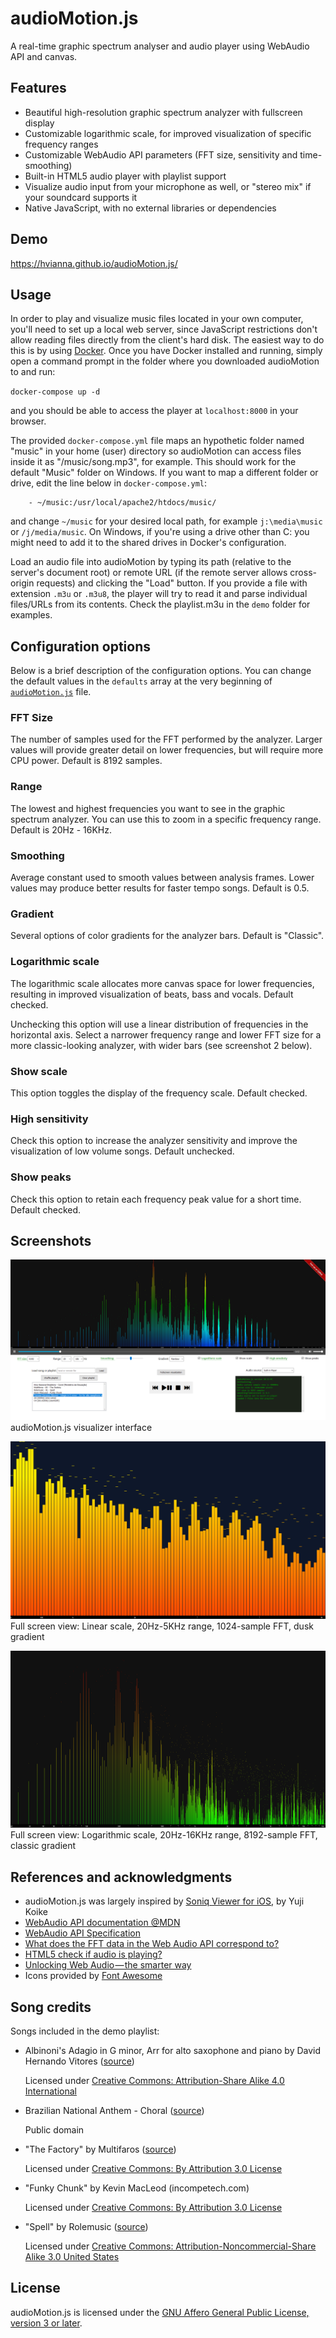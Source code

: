 audioMotion.js
==============

A real-time graphic spectrum analyser and audio player using WebAudio API and canvas.

## Features

* Beautiful high-resolution graphic spectrum analyzer with fullscreen display
* Customizable logarithmic scale, for improved visualization of specific frequency ranges
* Customizable WebAudio API parameters (FFT size, sensitivity and time-smoothing)
* Built-in HTML5 audio player with playlist support
* Visualize audio input from your microphone as well, or "stereo mix" if your soundcard supports it
* Native JavaScript, with no external libraries or dependencies

## Demo

https://hvianna.github.io/audioMotion.js/

## Usage

In order to play and visualize music files located in your own computer, you'll need to set up a local web server, since JavaScript 
restrictions don't allow reading files directly from the client's hard disk. The easiest way to do this is by using [Docker](https://www.docker.com/). Once you have Docker installed and running, simply open a command prompt in the folder where you downloaded audioMotion to and run:

`docker-compose up -d`

and you should be able to access the player at `localhost:8000` in your browser.

The provided `docker-compose.yml` file maps an hypothetic folder named "music" in your home (user) directory so audioMotion can access files inside it as "/music/song.mp3", for example. This should work for the default "Music" folder on Windows. If you want to map a different
folder or drive, edit the line below in `docker-compose.yml`:

```
    - ~/music:/usr/local/apache2/htdocs/music/
```

and change `~/music` for your desired local path, for example `j:\media\music` or `/j/media/music`. On Windows, if you're using a drive other than C: you might need to add it to the shared drives in Docker's configuration.

Load an audio file into audioMotion by typing its path (relative to the server's document root) or remote URL (if the remote server allows cross-origin requests) and clicking the "Load" button. If you provide a file with extension `.m3u` or `.m3u8`, the player will try to read it and parse
individual files/URLs from its contents. Check the playlist.m3u in the `demo` folder for examples.

## Configuration options

Below is a brief description of the configuration options. You can change the default values in the `defaults` array at the very beginning of [`audioMotion.js`](https://github.com/hvianna/audioMotion.js/blob/master/audioMotion.js#L26) file.

### FFT Size

The number of samples used for the FFT performed by the analyzer. Larger values will provide greater detail on lower frequencies, but will require more CPU power. Default is 8192 samples.

### Range

The lowest and highest frequencies you want to see in the graphic spectrum analyzer. You can use this to zoom in a specific frequency range. Default is 20Hz - 16KHz.

### Smoothing

Average constant used to smooth values between analysis frames. Lower values may produce better	results for faster tempo songs. Default is 0.5.

### Gradient

Several options of color gradients for the analyzer bars. Default is "Classic".

### Logarithmic scale

The logarithmic scale allocates more canvas space for lower frequencies, resulting in improved visualization of beats, bass and vocals. Default checked.

Unchecking this option will use a linear distribution of frequencies in the horizontal axis. Select a narrower frequency range and lower FFT size for a more classic-looking analyzer, with wider bars (see screenshot 2 below).

### Show scale

This option toggles the display of the frequency scale. Default checked.

### High sensitivity

Check this option to increase the analyzer sensitivity and improve the visualization of low volume songs. Default unchecked.

### Show peaks

Check this option to retain each frequency peak value for a short time. Default checked.

## Screenshots

![screenshot1](img/screenshot1.png "audioMotion.js visualizer interface")
audioMotion.js visualizer interface

![screenshot2](img/screenshot2.png "Full screen view: Linear scale, 20Hz-5KHz range, 1024-sample FFT, dusk gradient")
Full screen view: Linear scale, 20Hz-5KHz range, 1024-sample FFT, dusk gradient

![screenshot3](img/screenshot3.png "Full screen view: Logarithmic scale, 20Hz-16KHz range, 8192-sample FFT, classic gradient")
Full screen view: Logarithmic scale, 20Hz-16KHz range, 8192-sample FFT, classic gradient

## References and acknowledgments

* audioMotion.js was largely inspired by [Soniq Viewer for iOS](https://itunes.apple.com/us/app/soniq-viewer/id448343005), by Yuji Koike
* [WebAudio API documentation @MDN](https://developer.mozilla.org/en-US/docs/Web/API/Web_Audio_API)
* [WebAudio API Specification](https://webaudio.github.io/web-audio-api/)
* [What does the FFT data in the Web Audio API correspond to?](https://stackoverflow.com/a/14789992/2370385)
* [HTML5 check if audio is playing?](https://stackoverflow.com/a/46117824/2370385)
* [Unlocking Web Audio — the smarter way](https://hackernoon.com/unlocking-web-audio-the-smarter-way-8858218c0e09)
* Icons provided by [Font Awesome](https://fontawesome.com/)

## Song credits

Songs included in the demo playlist:

* Albinoni's Adagio in G minor, Arr for alto saxophone and piano by David Hernando Vitores ([source](https://commons.wikimedia.org/wiki/File:Tomaso_Giovanni_Albinoni_-_Adagio_in_G_minor_-_Arr_for_alto_saxophone_and_piano_-_David_Hernando_Vitores.ogg))

  Licensed under [Creative Commons: Attribution-Share Alike 4.0 International](https://creativecommons.org/licenses/by-sa/4.0/deed.en)

* Brazilian National Anthem - Choral ([source](http://www.dominiopublico.gov.br/pesquisa/DetalheObraForm.do?select_action=&co_obra=2480))
  
  Public domain
  
* "The Factory" by Multifaros ([source](https://archive.org/details/The_Factory-3613))

  Licensed under [Creative Commons: By Attribution 3.0 License](http://creativecommons.org/licenses/by/3.0/)
  
* "Funky Chunk" by Kevin MacLeod (incompetech.com)

  Licensed under [Creative Commons: By Attribution 3.0 License](http://creativecommons.org/licenses/by/3.0/)
  
* "Spell" by Rolemusic ([source](https://archive.org/details/Straw_Fields-8753))

  Licensed under [Creative Commons: Attribution-Noncommercial-Share Alike 3.0 United States](http://creativecommons.org/licenses/by-nc-sa/3.0/us/)
  

## License

audioMotion.js is licensed under the [GNU Affero General Public License, version 3 or later](https://www.gnu.org/licenses/agpl.html).